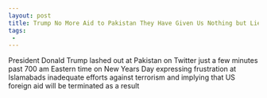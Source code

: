 ```yaml
---
layout: post
title: Trump No More Aid to Pakistan They Have Given Us Nothing but Lies and Deceit
tags:
 -
---
```

President Donald Trump lashed out at Pakistan on Twitter just a few minutes past 700 am Eastern time on New Years Day expressing frustration at Islamabads inadequate efforts against terrorism and implying that US foreign aid will be terminated as a result
